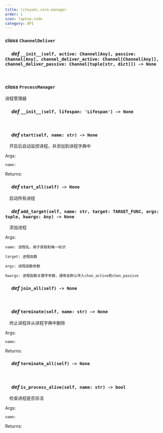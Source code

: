 ```yaml
---
title: liteyuki.core.manager
order: 1
icon: laptop-code
category: API
---
```


### ***class*** `ChannelDeliver`



### &emsp; ***def*** `__init__(self, active: Channel[Any], passive: Channel[Any], channel_deliver_active: Channel[Channel[Any]], channel_deliver_passive: Channel[tuple[str, dict]]) -> None`

&emsp;

### ***class*** `ProcessManager`

进程管理器

### &emsp; ***def*** `__init__(self, lifespan: 'Lifespan') -> None`

&emsp;

### &emsp; ***def*** `start(self, name: str) -> None`

&emsp;开启后自动监控进程，并添加到进程字典中

Args:

    name:

Returns:

### &emsp; ***def*** `start_all(self) -> None`

&emsp;启动所有进程

### &emsp; ***def*** `add_target(self, name: str, target: TARGET_FUNC, args: tuple, kwargs: Any) -> None`

&emsp;添加进程

Args:

    name: 进程名，用于获取和唯一标识

    target: 进程函数

    args: 进程函数参数

    kwargs: 进程函数关键字参数，通常会默认传入chan_active和chan_passive

### &emsp; ***def*** `join_all(self) -> None`

&emsp;

### &emsp; ***def*** `terminate(self, name: str) -> None`

&emsp;终止进程并从进程字典中删除

Args:

    name:



Returns:

### &emsp; ***def*** `terminate_all(self) -> None`

&emsp;

### &emsp; ***def*** `is_process_alive(self, name: str) -> bool`

&emsp;检查进程是否存活

Args:

    name:



Returns:

